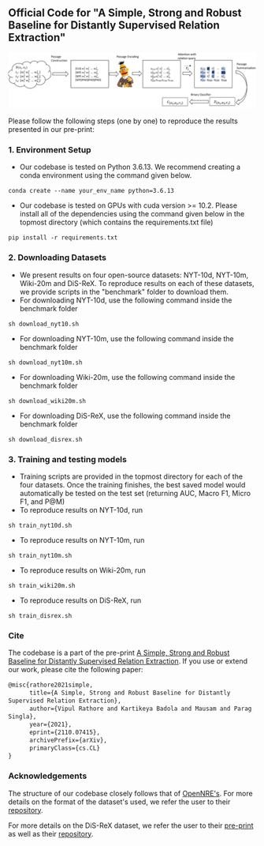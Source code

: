 ## Official Code for "A Simple, Strong and Robust Baseline for Distantly Supervised Relation Extraction"

![Diagram representing our model](./figure/model_diagram.png "Diagram representing our model")

Please follow the following steps (one by one) to reproduce the results presented in our pre-print:

### 1. Environment Setup
* Our codebase is tested on Python 3.6.13. We recommend creating a conda environment using the command given below.
```
conda create --name your_env_name python=3.6.13
```

* Our codebase is tested on GPUs with cuda version >= 10.2. Please install all of the dependencies using the command given below in the topmost directory (which contains the requirements.txt file)

```
pip install -r requirements.txt
```

### 2. Downloading Datasets
* We present results on four open-source datasets: NYT-10d, NYT-10m, Wiki-20m and DiS-ReX. To reproduce results on each of these datasets, we provide scripts in the "benchmark" folder to download them.
* For downloading NYT-10d, use the following command inside the benchmark folder
```
sh download_nyt10.sh
```
* For downloading NYT-10m, use the following command inside the benchmark folder
```
sh download_nyt10m.sh
```
* For downloading Wiki-20m, use the following command inside the benchmark folder
```
sh download_wiki20m.sh
```
* For downloading DiS-ReX, use the following command inside the benchmark folder
```
sh download_disrex.sh
```

### 3. Training and testing models

* Training scripts are provided in the topmost directory for each of the four datasets. Once the training finishes, the best saved model would automatically be tested on the test set (returning AUC, Macro F1, Micro F1, and P@M)
* To reproduce results on NYT-10d, run
```
sh train_nyt10d.sh
```
* To reproduce results on NYT-10m, run
```
sh train_nyt10m.sh
```
* To reproduce results on Wiki-20m, run
```
sh train_wiki20m.sh
```
* To reproduce results on DiS-ReX, run
```
sh train_disrex.sh
```

### Cite
The codebase is a part of the pre-print [A Simple, Strong and Robust Baseline for Distantly Supervised Relation Extraction](https://arxiv.org/abs/2110.07415). If you use or extend our work, please cite the following paper:
```
@misc{rathore2021simple,
      title={A Simple, Strong and Robust Baseline for Distantly Supervised Relation Extraction}, 
      author={Vipul Rathore and Kartikeya Badola and Mausam and Parag Singla},
      year={2021},
      eprint={2110.07415},
      archivePrefix={arXiv},
      primaryClass={cs.CL}
}
```

### Acknowledgements
The structure of our codebase closely follows that of [OpenNRE's](https://aclanthology.org/D19-3029.pdf). For more details on the format of the dataset's used, we refer the user to their [repository](https://github.com/thunlp/OpenNRE).

For more details on the DiS-ReX dataset, we refer the user to their [pre-print](https://arxiv.org/abs/2104.08655) as well as their [repository](https://github.com/dair-iitd/DiS-ReX).
